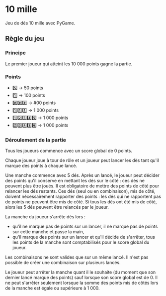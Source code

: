 # 10 mille

Jeu de dés 10 mille avec PyGame.

## Règle du jeu

### Principe

Le premier joueur qui atteint les 10 000 points gagne la partie.

### Points

 - :five: -> 50 points
 - :one: -> 100 points
 - :hash::hash::hash: -> #00 points
 - :one::one::one: -> 1 000 points
 - :one::two::three::four::five: -> 1 000 points
 - :two::three::four::five::six: -> 1 000 points

### Déroulement de la partie

Tous les joueurs commence avec un score global de 0 points.

Chaque joueur joue à tour de rôle et un joueur peut lancer les dès tant qu'il 
marque des points à chaque lancé.

Une manche commence avec 5 dés. Après un lancé, le joueur peut décider des points 
qu'il conserve en mettant les dés sur le côté : 
ces dés ne peuvent plus être joués.
Il est obligatoire de mettre des points de côté pour relancer les dés restants.
Ces dés (seul ou en combinaison), mis de côté, doivent nécessairement rapporter 
des points : les dés qui ne rapportent pas de points ne peuvent être mis de côté.
Si tous les dés ont été mis de côté, alors les 5 dés peuvent être relancés par le 
joueur.

La manche du joueur s'arrête dès lors :
 - qu'il ne marque pas de points sur un lancer, il ne marque pas de points 
 sur cette manche et passe la main,
 - qu'il marque des points sur un lancer et qu'il décide de s'arrêter, tous les 
 points de la manche sont comptabilisés pour le score global du joueur.

Les combinaisons ne sont valides que sur un même lancé. Il n'est pas possible de 
créer une combinaison sur plusieurs lancés.

Le joueur peut arrêter la manche quant il le souhaite (du moment que son dernier 
lancé marque des points) sauf lorsque son score global est de 0. Il ne peut 
s'arrêter seulement lorsque la somme des points mis de côtés lors de la manche
 est égale ou supérieure à 1 000.